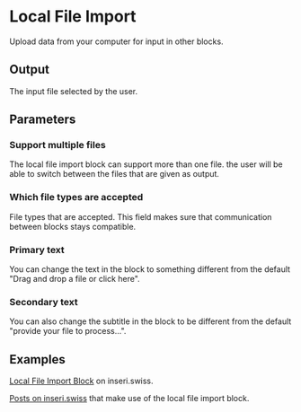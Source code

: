 # Local File Import

Upload data from your computer for input in other blocks.

## Output

The input file selected by the user.

## Parameters

### Support multiple files

The local file import block can support more than one file.
the user will be able to switch between the files that are given as output.

### Which file types are accepted

File types that are accepted. This field makes sure that communication between blocks stays compatible.

### Primary text

You can change the text in the block to something different from the default "Drag and drop a file or click here".

### Secondary text

You can also change the subtitle in the block to be different from the default "provide your file to process...".

## Examples

[Local File Import Block](https://inseri.swiss/2023/03/local-file-import-block/) on inseri.swiss.

[Posts on inseri.swiss](https://inseri.swiss/tag/local-file-import/) that make use of the local file import block.
